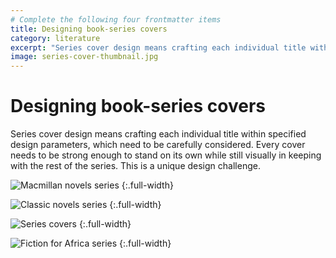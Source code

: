 ```yaml
---
# Complete the following four frontmatter items
title: Designing book-series covers
category: literature
excerpt: "Series cover design means crafting each individual title within specified design parameters. Every cover needs to be strong enough to stand on its own while in keeping with the series."
image: series-cover-thumbnail.jpg
---
```


# Designing book-series covers

Series cover design means crafting each individual title within specified design parameters, which need to be carefully considered. Every cover needs to be strong enough to stand on its own while still visually in keeping with the rest of the series. This is a unique design challenge.

![Macmillan novels series]({{site.baseurl}}/images/macmillan-novels-series-covers.jpg)
{:.full-width}

![Classic novels series]({{site.baseurl}}/images/covers-classic-novels.jpg)
{:.full-width}

![Series covers]({{site.baseurl}}/images/covers-sophiatown-fatherland.jpg)
{:.full-width}

![Fiction for Africa series]({{site.baseurl}}/images/covers-fiction-for-africa.jpg)
{:.full-width}
